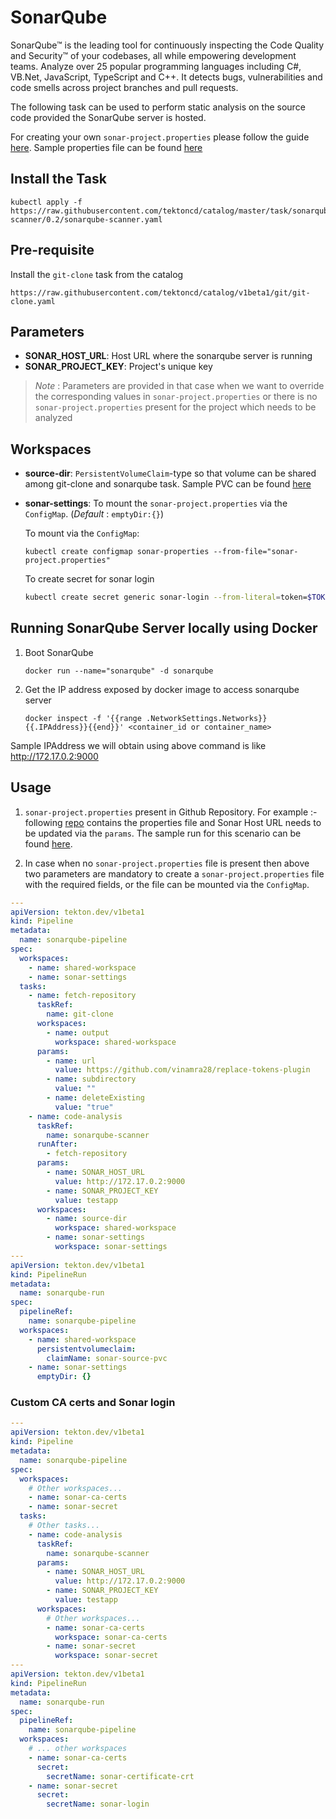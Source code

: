 # SonarQube

SonarQube™ is the leading tool for continuously inspecting the Code Quality and Security™ of your codebases, all while empowering development teams. Analyze over 25 popular programming languages including C#, VB.Net, JavaScript, TypeScript and C++. It detects bugs, vulnerabilities and code smells across project branches and pull requests.

The following task can be used to perform static analysis on the source code provided the SonarQube server is hosted.

For creating your own `sonar-project.properties` please follow the guide [here](https://docs.sonarqube.org/latest/analysis/analysis-parameters/). Sample properties file can be found [here](./examples/sonar-project.properties)

## Install the Task

```
kubectl apply -f https://raw.githubusercontent.com/tektoncd/catalog/master/task/sonarqube-scanner/0.2/sonarqube-scanner.yaml
```

## Pre-requisite

Install the `git-clone` task from the catalog

```
https://raw.githubusercontent.com/tektoncd/catalog/v1beta1/git/git-clone.yaml
```

## Parameters

- **SONAR_HOST_URL**: Host URL where the sonarqube server is running
- **SONAR_PROJECT_KEY**: Project's unique key

> _Note_ : Parameters are provided in that case when we want to override the corresponding values in `sonar-project.properties` or there is no `sonar-project.properties` present for the project which needs to be analyzed

## Workspaces

- **source-dir**: `PersistentVolumeClaim`-type so that volume can be shared among git-clone and sonarqube task. Sample PVC can be found [here](../0.1/samples/pvc.yaml)
- **sonar-settings**: To mount the `sonar-project.properties` via the `ConfigMap`. (_Default_ : `emptyDir:{}`)

  To mount via the `ConfigMap`:

  ```
  kubectl create configmap sonar-properties --from-file="sonar-project.properties"
  ```
  
  To create secret for sonar login
  ```bash
  kubectl create secret generic sonar-login --from-literal=token=$TOKEN
  ```

## Running SonarQube Server locally using Docker

1. Boot SonarQube

   ```
   docker run --name="sonarqube" -d sonarqube
   ```

2. Get the IP address exposed by docker image to access sonarqube server

   ```
   docker inspect -f '{{range .NetworkSettings.Networks}}{{.IPAddress}}{{end}}' <container_id or container_name>
   ```

Sample IPAddress we will obtain using above command is like http://172.17.0.2:9000

## Usage

1. `sonar-project.properties` present in Github Repository. For example :- following [repo](https://github.com/vinamra28/sonartest) contains the properties file and Sonar Host URL needs to be updated via the `params`.
   The sample run for this scenario can be found [here](../0.1/samples/run.yaml).

2. In case when no `sonar-project.properties` file is present then above two parameters are mandatory to create a `sonar-project.properties` file with the required fields, or the file can be mounted via the `ConfigMap`.

```yaml
---
apiVersion: tekton.dev/v1beta1
kind: Pipeline
metadata:
  name: sonarqube-pipeline
spec:
  workspaces:
    - name: shared-workspace
    - name: sonar-settings
  tasks:
    - name: fetch-repository
      taskRef:
        name: git-clone
      workspaces:
        - name: output
          workspace: shared-workspace
      params:
        - name: url
          value: https://github.com/vinamra28/replace-tokens-plugin
        - name: subdirectory
          value: ""
        - name: deleteExisting
          value: "true"
    - name: code-analysis
      taskRef:
        name: sonarqube-scanner
      runAfter:
        - fetch-repository
      params:
        - name: SONAR_HOST_URL
          value: http://172.17.0.2:9000
        - name: SONAR_PROJECT_KEY
          value: testapp
      workspaces:
        - name: source-dir
          workspace: shared-workspace
        - name: sonar-settings
          workspace: sonar-settings
---
apiVersion: tekton.dev/v1beta1
kind: PipelineRun
metadata:
  name: sonarqube-run
spec:
  pipelineRef:
    name: sonarqube-pipeline
  workspaces:
    - name: shared-workspace
      persistentvolumeclaim:
        claimName: sonar-source-pvc
    - name: sonar-settings
      emptyDir: {}
```

### Custom CA certs and Sonar login

```yaml
---
apiVersion: tekton.dev/v1beta1
kind: Pipeline
metadata:
  name: sonarqube-pipeline
spec:
  workspaces:
    # Other workspaces...
    - name: sonar-ca-certs
    - name: sonar-secret
  tasks:
    # Other tasks...
    - name: code-analysis
      taskRef:
        name: sonarqube-scanner
      params:
        - name: SONAR_HOST_URL
          value: http://172.17.0.2:9000
        - name: SONAR_PROJECT_KEY
          value: testapp
      workspaces:
        # Other workspaces...
        - name: sonar-ca-certs
          workspace: sonar-ca-certs
        - name: sonar-secret
          workspace: sonar-secret
---
apiVersion: tekton.dev/v1beta1
kind: PipelineRun
metadata:
  name: sonarqube-run
spec:
  pipelineRef:
    name: sonarqube-pipeline
  workspaces:
    # ... other workspaces
    - name: sonar-ca-certs
      secret:
        secretName: sonar-certificate-crt
    - name: sonar-secret
      secret:
        secretName: sonar-login
```
